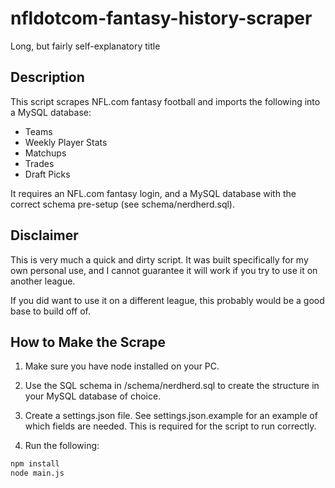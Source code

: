 # nfldotcom-fantasy-history-scraper
Long, but fairly self-explanatory title

## Description

This script scrapes NFL.com fantasy football and imports the following into a MySQL database:

* Teams
* Weekly Player Stats
* Matchups
* Trades
* Draft Picks

It requires an NFL.com fantasy login, and a MySQL database with the correct schema pre-setup (see schema/nerdherd.sql).

## Disclaimer

This is very much a quick and dirty script. It was built specifically for my own personal use, and I cannot guarantee it will work if you try to use it on another league.

If you did want to use it on a different league, this probably would be a good base to build off of.

## How to Make the Scrape

1. Make sure you have node installed on your PC.

2. Use the SQL schema in /schema/nerdherd.sql to create the structure in your MySQL database of choice.

3. Create a settings.json file. See settings.json.example for an example of which fields are needed. This is required for the script to run correctly.

4. Run the following:
  ```bash
  npm install
  node main.js
  ```

